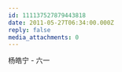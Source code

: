 ```yaml
---
id: 111137527879443818
date: 2011-05-27T06:34:00.000Z
reply: false
media_attachments: 0
---
```


杨皓宁 - 六一 ​​​​

